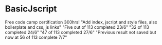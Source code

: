 # BasicJscript
Free code camp certification 300hrs!
"Add index, jscript and style files, also boilerplate and css, js links"
"Five out of 113 completed 23/6"
"32 of 113 completed 24/6"
"47 of 113 completed 27/6"
"Previous result not saved but now at 56 of 113 complete 7/7"


